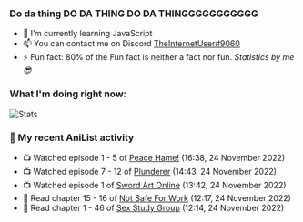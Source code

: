 ### Do da thing DO DA THING DO DA THINGGGGGGGGGGG

<!-- **TheInternetUser0/TheInternetUser0** is a ✨ _special_ ✨ repository because its `README.md` (this file) appears on your GitHub profile. -->


- 🌱 I’m currently learning JavaScript
- 📫 You can contact me on Discord [TheInternetUser#9060](https://discord.com/users/534117072796385300)
- ⚡ Fun fact: 80% of the Fun fact is neither a fact nor fun. _Statistics by me 😎_

### What I'm doing right now:
![Stats](https://discord.c99.nl/widget/theme-3/534117072796385300.png)

### 🌸 My recent AniList activity

<!-- ANILIST_ACTIVITY:start -->

-   📺 Watched episode 1 - 5 of [Peace Hame!](https://anilist.co/anime/13057) (16:38, 24 November 2022)
-   📺 Watched episode 7 - 12 of [Plunderer](https://anilist.co/anime/101168) (14:43, 24 November 2022)
-   📺 Watched episode 1 of [Sword Art Online](https://anilist.co/anime/11757) (13:42, 24 November 2022)
-   📖 Read chapter 15 - 16 of [Not Safe For Work](https://anilist.co/manga/154190) (12:17, 24 November 2022)
-   📖 Read chapter 1 - 46 of [Sex Study Group](https://anilist.co/manga/145493) (12:14, 24 November 2022)

<!-- ANILIST_ACTIVITY:end -->
